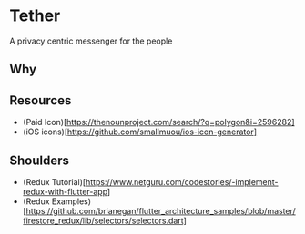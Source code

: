 # Tether

A privacy centric messenger for the people

## Why

## Resources

- (Paid Icon)[https://thenounproject.com/search/?q=polygon&i=2596282]
- (iOS icons)[https://github.com/smallmuou/ios-icon-generator]


## Shoulders
- (Redux Tutorial)[https://www.netguru.com/codestories/-implement-redux-with-flutter-app]
- (Redux Examples)[https://github.com/brianegan/flutter_architecture_samples/blob/master/firestore_redux/lib/selectors/selectors.dart]